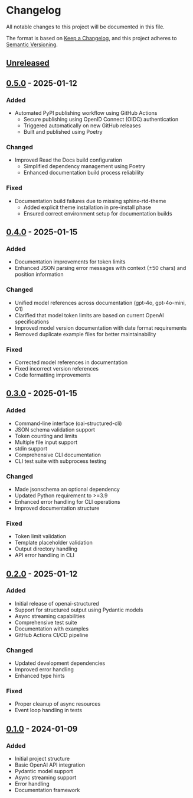 # Changelog

All notable changes to this project will be documented in this file.

The format is based on [Keep a Changelog](https://keepachangelog.com/en/1.0.0/),
and this project adheres to [Semantic Versioning](https://semver.org/spec/v2.0.0.html).

## [Unreleased]

## [0.5.0] - 2025-01-12

### Added

- Automated PyPI publishing workflow using GitHub Actions
  - Secure publishing using OpenID Connect (OIDC) authentication
  - Triggered automatically on new GitHub releases
  - Built and published using Poetry

### Changed

- Improved Read the Docs build configuration
  - Simplified dependency management using Poetry
  - Enhanced documentation build process reliability

### Fixed

- Documentation build failures due to missing sphinx-rtd-theme
  - Added explicit theme installation in pre-install phase
  - Ensured correct environment setup for documentation builds

## [0.4.0] - 2025-01-15

### Added

- Documentation improvements for token limits
- Enhanced JSON parsing error messages with context (±50 chars) and position information

### Changed

- Unified model references across documentation (gpt-4o, gpt-4o-mini, O1)
- Clarified that model token limits are based on current OpenAI specifications
- Improved model version documentation with date format requirements
- Removed duplicate example files for better maintainability

### Fixed

- Corrected model references in documentation
- Fixed incorrect version references
- Code formatting improvements

## [0.3.0] - 2025-01-15

### Added

- Command-line interface (oai-structured-cli)
- JSON schema validation support
- Token counting and limits
- Multiple file input support
- stdin support
- Comprehensive CLI documentation
- CLI test suite with subprocess testing

### Changed

- Made jsonschema an optional dependency
- Updated Python requirement to >=3.9
- Enhanced error handling for CLI operations
- Improved documentation structure

### Fixed

- Token limit validation
- Template placeholder validation
- Output directory handling
- API error handling in CLI

## [0.2.0] - 2025-01-12

### Added

- Initial release of openai-structured
- Support for structured output using Pydantic models
- Async streaming capabilities
- Comprehensive test suite
- Documentation with examples
- GitHub Actions CI/CD pipeline

### Changed

- Updated development dependencies
- Improved error handling
- Enhanced type hints

### Fixed

- Proper cleanup of async resources
- Event loop handling in tests

## [0.1.0] - 2024-01-09

### Added

- Initial project structure
- Basic OpenAI API integration
- Pydantic model support
- Async streaming support
- Error handling
- Documentation framework

[Unreleased]: https://github.com/yaniv-golan/openai-structured/compare/v0.5.0...HEAD
[0.5.0]: https://github.com/yaniv-golan/openai-structured/compare/v0.4.0...v0.5.0
[0.4.0]: https://github.com/yaniv-golan/openai-structured/compare/v0.3.0...v0.4.0
[0.3.0]: https://github.com/yaniv-golan/openai-structured/compare/v0.2.0...v0.3.0
[0.2.0]: https://github.com/yaniv-golan/openai-structured/compare/v0.1.0...v0.2.0
[0.1.0]: https://github.com/yaniv-golan/openai-structured/releases/tag/v0.1.0
